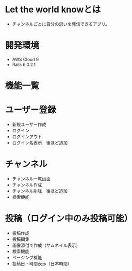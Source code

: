 # Let the world knowとは
 - チャンネルごとに自分の思いを発信できるアプリ。
# 開発環境
 - AWS Cloud 9
 - Rails 6.0.2.1
# 機能一覧
# ユーザー登録
- 新規ユーザー作成
- ログイン　
- ログインアウト
- ログイン名表示　後ほど追加
# チャンネル
- チャンネル一覧画面
- チャンネル作成　
- チャンネル削除　後ほど追加
- 検索機能
# 投稿（ログイン中のみ投稿可能）
- 投稿作成
- 投稿編集
- 画像添付で作成（サムネイル表示）
- 検索機能
- ページング機能
- 投稿日・時間表示（日本時間）



　　　

　　　
　　　　

　　　　

